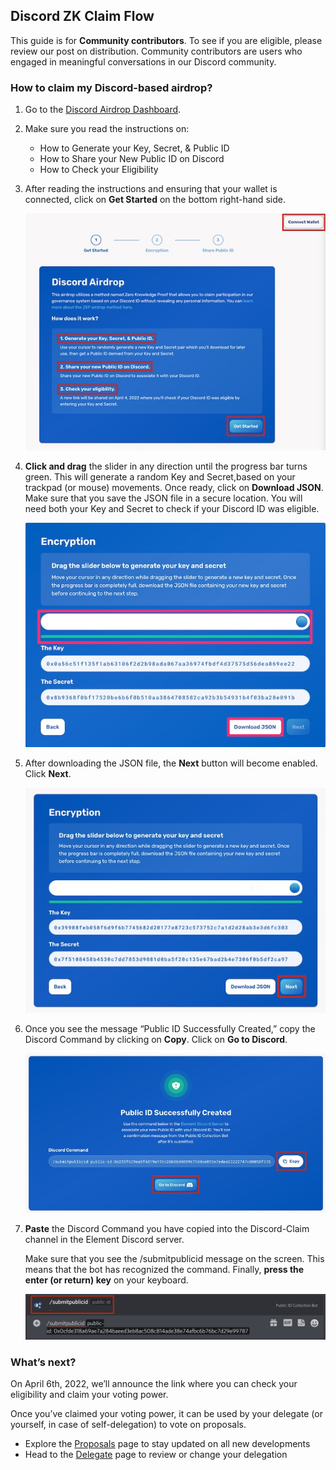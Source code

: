 ## Discord ZK Claim Flow

This guide is for **Community contributors**. To see if you are eligible, please review our post on distribution. Community contributors are users who engaged in meaningful conversations in our Discord community.

### How to claim my Discord-based airdrop?

1. Go to the [Discord Airdrop Dashboard](https://gov.element.fi/zk/discord/).

2. Make sure you read the instructions on:

	* How to Generate your Key, Secret, & Public ID 
	* How to Share your New Public ID on Discord
	* How to Check your Eligibility

3. After reading the instructions and ensuring that your wallet is connected, click on **Get Started** on the bottom right-hand side.

    ![](../../.gitbook/assets/guides/discord_1.jpeg)

4. **Click and drag** the slider in any direction until the progress bar turns green. This will generate a random Key and Secret,based on your trackpad (or mouse) movements. Once ready, click on **Download JSON**. Make sure that you save the JSON file in a secure location. You will need both your Key and Secret to check if your Discord ID was eligible.

    ![](../../.gitbook/assets/guides/discord_2.jpeg)

5. After downloading the JSON file, the **Next** button will become enabled. Click **Next**.

    ![](../../.gitbook/assets/guides/discord_3.jpeg)

6. Once you see the message “Public ID Successfully Created,” copy the Discord Command by clicking on **Copy**. Click on **Go to Discord**.

    ![](../../.gitbook/assets/guides/discord_4.jpeg)

7. **Paste** the Discord Command you have copied into the Discord-Claim channel in the Element Discord server. 

    Make sure that you see the /submitpublicid message on the screen. This means that the bot has recognized the command. Finally, **press the enter (or return) key** on your keyboard.

    ![](../../.gitbook/assets/guides/discord_5.jpeg)

### What’s next?

On April 6th, 2022, we’ll announce the link where you can check your eligibility and claim your voting power.

Once you’ve claimed your voting power, it can be used by your delegate (or yourself, in case of self-delegation) to vote on proposals. 

* Explore the [Proposals](https://gov.element.fi/proposals) page to stay updated on all new developments
* Head to the [Delegate](https://gov.element.fi/delegate) page to review or change your delegation
